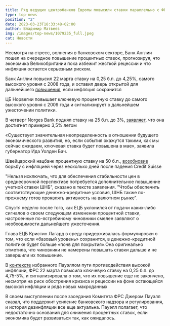 ```yaml
---
title: Ряд ведущих центробанков Европы повысили ставки параллельно с ФРС - тренд
type: top-news
position: "2"
date: 2023-03-23T18:33:48+02:00
author: Владимир Матвеев
img: /images/top-news/1079235_full.jpeg
cat: Новости
---
```

Несмотря на стресс, волнения в банковском секторе, Банк Англии пошел на очередное повышение процентных ставок, прогнозируя, что экономика Великобритании пока избежит жесткой рецессии и что инфляция остается серьезным риском.

Банк Англии повысил 22 марта ставку на 0,25 б.п. до 4,25%, самого высокого уровня с 2008 года, и оставил дверь открытой для дальнейшего [повышения](https://www.bankofengland.co.uk/monetary-policy-summary-and-minutes/2023/march-2023), если инфляция сохранится 

ЦБ Норвегии повышает ключевую процентную ставку до самого высокого уровня с 2009 года и сигнализирует о дальнейшем ужесточении политики.

В четверг Norges Bank поднял ставку на 25 б.п. до 3%, [заявляет](https://www.norges-bank.no/en/topics/Monetary-policy/Monetary-policy-meetings/2023/march-2023/), что она достигнет примерно 3,5% летом 

«Существует значительная неопределенность в отношении будущего экономического развития, но, если события окажутся такими, как мы сейчас ожидаем, ключевая ставка будет повышена в мае», заявила губернатор Ида Уолден Бач.

Швейцарский нацбанк процентную ставку на 50 б.п., [возобновив](https://www.snb.ch/en/mmr/reference/pre_20230323/source/pre_20230323.en.pdf) борьбу с инфляцией через несколько дней после падения Credit Suisse 

"Нельзя исключать, что для обеспечения стабильности цен в среднесрочной перспективе потребуется дополнительное повышение учетной ставки ШНБ", сказано в тексте заявления. "Чтобы обеспечить соответствующие денежно-кредитные условия, ШНБ также по-прежнему готов проявлять активность на валютном рынке".

Спустя неделю после того, как ЕЦБ уклонился от подачи каких-либо сигналов о своем следующем изменении процентной ставки, настроенные по-ястребиному чиновники смелее заявляют о необходимости дальнейшего ужесточения.

Глава ЕЦБ Кристин Лагард в среду придерживалась формулировки о том, что если «базовый уровень» сохранится, в денежно-кредитной политике будет больше «почв для покрытия».Она оригинально отметила, что чиновники не намерены повышать ставки дальше и не завершили их повышение.

В [контексте](https://v-matveev.org/frs-ssha-povysila-klyuchevuyu-stavku-na-025-p-p-proyaviv-ostorozhnost/) избранного Пауэллом пути противодействия  высокой инфляции, ФРС 22 марта повысила ключевую ставку на 0,25 б.п. до 4,75-5%, и сигнализировала о том, что их повышение еще не закончено, несмотря на риск обострения кризиса и рецессии на фоне остающейся высокой инфляции и ряда новых макроданных

В своем выступлении после заседания Комитета ФРС Джером Пауэлл сказал, что поддержит усиление банковского надзора и регулирования, и история дезинфляции все еще актуальна. Пауэлл полагает, что недостаточно оснований для снижения процентных ставок, если экономика будет развиваться так, как ожидалось.